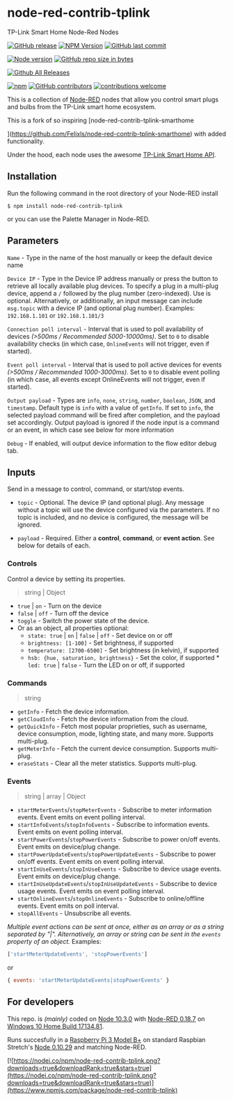 # node-red-contrib-tplink

TP-Link Smart Home Node-Red Nodes

[![GitHub release](https://img.shields.io/github/release/caseyjhol/node-red-contrib-tplink.svg?style=flat-square)](https://github.com/caseyjhol/node-red-contrib-tplink/releases) [![NPM Version](https://img.shields.io/npm/v/node-red-contrib-tplink.svg?style=flat-square)](https://www.npmjs.com/package/node-red-contrib-tplink) [![GitHub last commit](https://img.shields.io/github/last-commit/caseyjhol/node-red-contrib-tplink.svg?style=flat-square)](https://github.com/caseyjhol/node-red-contrib-tplink/commits/master)

[![Node version](https://img.shields.io/node/v/node-red-contrib-tplink.svg?style=flat-square)](http://nodejs.org/download/) [![GitHub repo size in bytes](https://img.shields.io/github/repo-size/caseyjhol/node-red-contrib-tplink.svg?style=flat-square)](https://github.com/caseyjhol/node-red-contrib-tplink)

[![Github All Releases](https://img.shields.io/github/downloads/caseyjhol/node-red-contrib-tplink/total.svg?style=flat-square)](https://github.com/caseyjhol/node-red-contrib-tplink/releases)

[![npm](https://img.shields.io/npm/l/node-red-contrib-tplink.svg?style=flat-square)](https://github.com/caseyjhol/node-red-contrib-tplink/blob/master/LICENSE) [![GitHub contributors](https://img.shields.io/github/contributors/caseyjhol/node-red-contrib-tplink.svg?style=flat-square)](https://github.com/caseyjhol/node-red-contrib-tplink/graphs/contributors) [![contributions welcome](https://img.shields.io/badge/contributions-welcome-brightgreen.svg?style=flat-square)](https://github.com/Felixls/node-red-contrib-tplink-smarthome/issues)

This is a collection of [Node-RED](https://nodered.org/) nodes that allow you control smart plugs and bulbs from the TP-Link smart home ecosystem.

This is a fork of so inspiring [node-red-contrib-tplink-smarthome

](https://github.com/Felixls/node-red-contrib-tplink-smarthome) with added functionality.

Under the hood, each node uses the awesome [TP-Link Smart Home API](https://github.com/plasticrake/tplink-smarthome-api).

## Installation

Run the following command in the root directory of your Node-RED install

`$ npm install node-red-contrib-tplink`

or you can use the Palette Manager in Node-RED.

## Parameters

`Name` - Type in the name of the host manually or keep the default device name

`Device IP` - Type in the Device IP address manually or press the button to retrieve all locally available plug devices. To specify a plug in a multi-plug device, append a `/` followed by the plug number (zero-indexed). Use is optional. Alternatively, or additionally, an input message can include `msg.topic` with a device IP (and optional plug number). Examples: `192.168.1.101` or `192.168.1.101/3`

`Connection poll interval` - Interval that is used to poll availability of devices _(>500ms / Recommended 5000-10000ms)_. Set to `0` to disable availability checks (in which case, `OnlineEvents` will not trigger, even if started).

`Event poll interval` - Interval that is used to poll active devices for events _(>500ms / Recommended 1000-3000ms)_. Set to `0` to disable event polling (in which case, all events except OnlineEvents will not trigger, even if started).

`Output payload` - Types are `info`, `none`, `string`, `number`, `boolean`, `JSON`, and `timestamp`. Default type is `info` with a value of `getInfo`. If set to `info`, the selected payload command will be fired after completion, and the payload set accordingly. Output payload is ignored if the node input is a command or an event, in which case see below for more information

`Debug` - If enabled, will output device information to the flow editor debug tab.

## Inputs

Send in a message to control, command, or start/stop events.

- `topic` - Optional. The device IP (and optional plug). Any message without a topic will use the device configured via the parameters. If no topic is included, and no device is configured, the message will be ignored.

- `payload` - Required. Either a **control**, **command**, or **event action**. See below for details of each.

### Controls

Control a device by setting its properties.

> string | Object

-  `true` | `on` - Turn on the device
-  `false` | `off` - Turn off the device
-  `toggle` - Switch the power state of the device.
- Or as an object, all properties optional:
	-  `state: true` | `on` | `false` | `off` - Set device on or off
	-  `brightness: [1-100]` - Set brightness, if supported
	-  `temperature: [2700-6500]` - Set brightness (in kelvin), if supported
	-  `hsb: {hue, saturation, brightness}` - Set the color, if supported \*  `led: true` | `false` - Turn the LED on or off, if supported

### Commands

> string

- `getInfo` - Fetch the device information.
- `getCloudInfo` - Fetch the device information from the cloud.
- `getQuickInfo` - Fetch most popular proprieties, such as username, device consumption, mode, lighting state, and many more. Supports multi-plug.
- `getMeterInfo` - Fetch the current device consumption. Supports multi-plug.
- `eraseStats` - Clear all the meter statistics. Supports multi-plug.

### Events

> string | array | Object

- `startMeterEvents`/`stopMeterEvents` - Subscribe to meter information events. Event emits on event polling interval.
- `startInfoEvents`/`stopInfoEvents` - Subscribe to information events. Event emits on event polling interval.
- `startPowerEvents`/`stopPowerEvents` - Subscribe to power on/off events. Event emits on device/plug change.
- `startPowerUpdateEvents`/`stopPowerUpdateEvents` - Subscribe to power on/off events. Event emits on event polling interval.
- `startInUseEvents`/`stopInUseEvents` - Subscribe to device usage events. Event emits on device/plug change.
- `startInUseUpdateEvents`/`stopInUseUpdateEvents` - Subscribe to device usage events. Event emits on event polling interval.
- `startOnlineEvents`/`stopOnlineEvents` - Subscribe to online/offline events. Event emits on poll interval.
- `stopAllEvents` - Unsubscribe all events.

_Multiple event actions can be sent at once, either as an array or as a string separated by "|". Alternatively, an array or string can be sent in the `events` property of an object._
Examples:

```js
['startMeterUpdateEvents', 'stopPowerEvents']
```

or

```js
{ events: 'startMeterUpdateEvents|stopPowerEvents' }
```

## For developers

This repo. is _(mainly)_ coded on [Node 10.3.0](https://github.com/nodejs/node/blob/master/doc/changelogs/CHANGELOG_V10.md#10.3.0) with [Node-RED 0.18.7](https://github.com/node-red/node-red/blob/master/CHANGELOG.md) on [Windows 10 Home Build 17134.81](https://support.microsoft.com/ro-ro/help/4100403/windows-10-update-kb4100403).

Runs succesfully in a [Raspberry Pi 3 Model B+](https://www.raspberrypi.org/products/raspberry-pi-3-model-b-plus/) on standard Raspbian Stretch's [Node 0.10.29](https://nodejs.org/en/blog/release/v0.10.29/) and matching Node-RED.

[![https://nodei.co/npm/node-red-contrib-tplink.png?downloads=true&downloadRank=true&stars=true](https://nodei.co/npm/node-red-contrib-tplink.png?downloads=true&downloadRank=true&stars=true)](https://www.npmjs.com/package/node-red-contrib-tplink)
